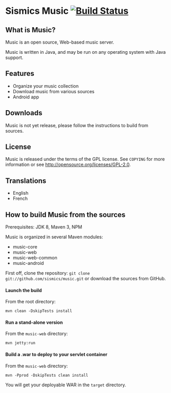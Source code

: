 Sismics Music [![Build Status](https://secure.travis-ci.org/sismics/music.png)](http://travis-ci.org/sismics/music)
=============

What is Music?
---------------

Music is an open source, Web-based music server.

Music is written in Java, and may be run on any operating system with Java support.

Features
--------

- Organize your music collection
- Download music from various sources
- Android app

Downloads
---------

Music is not yet release, please follow the instructions to build from sources.

License
-------

Music is released under the terms of the GPL license. See `COPYING` for more
information or see <http://opensource.org/licenses/GPL-2.0>.

Translations
------------

- English
- French

How to build Music from the sources
------------------------------------

Prerequisites: JDK 8, Maven 3, NPM

Music is organized in several Maven modules:

  - music-core
  - music-web
  - music-web-common
  - music-android

First off, clone the repository: `git clone git://github.com/sismics/music.git`
or download the sources from GitHub.

#### Launch the build

From the root directory:

    mvn clean -DskipTests install

#### Run a stand-alone version

From the `music-web` directory:

    mvn jetty:run

#### Build a .war to deploy to your servlet container

From the `music-web` directory:

    mvn -Pprod -DskipTests clean install

You will get your deployable WAR in the `target` directory.
